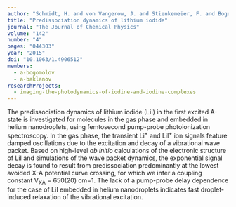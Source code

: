 ```yaml
---
author: "Schmidt, H. and von Vangerow, J. and Stienkemeier, F. and Bogomolov, A. S. and Baklanov, A. V. and Reich, D. M. and Skomorowski, W. and Koch, C. P. and Mudrich, M."
title: "Predissociation dynamics of lithium iodide"
journal: "The Journal of Chemical Physics"
volume: "142"
number: "4"
pages: "044303"
year: "2015"
doi: "10.1063/1.4906512"
members: 
  - a-bogomolov
  - a-baklanov
researchProjects:
  - imaging-the-photodynamics-of-iodine-and-iodine-complexes
---
```

The predissociation dynamics of lithium iodide (LiI) in the first excited A-state is investigated 
for molecules in the gas phase and embedded in helium nanodroplets, using femtosecond pump-probe 
photoionization spectroscopy. In the gas phase, the transient Li<sup>+</sup> and LiI<sup>+</sup> ion signals feature 
damped oscillations due to the excitation and decay of a vibrational wave packet. Based on high-level <i>ab initio</i> 
calculations of the electronic structure of LiI and simulations of the wave packet dynamics, 
the exponential signal decay is found to result from predissociation predominantly at the lowest 
avoided X-A potential curve crossing, for which we infer a coupling constant V<sub>XA</sub> = 650(20) cm−1. The 
lack of a pump-probe delay dependence for the case of LiI embedded in helium nanodroplets indicates fast 
droplet-induced relaxation of the vibrational excitation.

